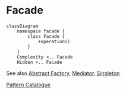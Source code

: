 # Facade

```mermaid
classDiagram
    namespace facade {
        class Facade {
            +operation()
        }
    }
    Complexity <.. Facade
    Hidden <.. Facade

```

See also [Abstract Factory](../../creation/abstractFactory/AbstractFactory.md),
[Mediator](../../behaviour/mediator/Mediator.md),
[Singleton](../../creation/singleton/Singleton.md)

[Pattern Catalogue](../../Catalogue.md)